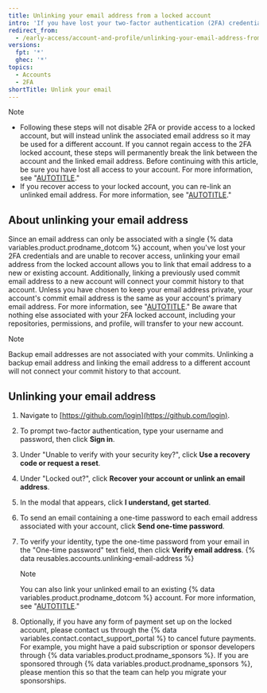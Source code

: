 ```yaml
---
title: Unlinking your email address from a locked account
intro: 'If you have lost your two-factor authentication (2FA) credentials and are unable to recover access, you can remove the connection between your email address and a 2FA locked account. The email address is then available for you to link it to a new or existing account, maintaining your commit history.'
redirect_from:
  - /early-access/account-and-profile/unlinking-your-email-address-from-a-locked-account
versions:
  fpt: '*'
  ghec: '*'
topics:
  - Accounts
  - 2FA
shortTitle: Unlink your email
---
```


> [!NOTE]
> * Following these steps will not disable 2FA or provide access to a locked account, but will instead unlink the associated email address so it may be used for a different account. If you cannot regain access to the 2FA locked account, these steps will permanently break the link between the account and the linked email address. Before continuing with this article, be sure you have lost all access to your account. For more information, see "[AUTOTITLE](/authentication/securing-your-account-with-two-factor-authentication-2fa/recovering-your-account-if-you-lose-your-2fa-credentials)."
> * If you recover access to your locked account, you can re-link an unlinked email address. For more information, see "[AUTOTITLE](/account-and-profile/setting-up-and-managing-your-personal-account-on-github/managing-email-preferences/adding-an-email-address-to-your-github-account)."

## About unlinking your email address

Since an email address can only be associated with a single {% data variables.product.prodname_dotcom %} account, when you've lost your 2FA credentials and are unable to recover access, unlinking your email address from the locked account allows you to link that email address to a new or existing account. Additionally, linking a previously used commit email address to a new account will connect your commit history to that account. Unless you have chosen to keep your email address private, your account's commit email address is the same as your account's primary email address. For more information, see "[AUTOTITLE](/account-and-profile/setting-up-and-managing-your-personal-account-on-github/managing-email-preferences/setting-your-commit-email-address)." Be aware that nothing else associated with your 2FA locked account, including your repositories, permissions, and profile, will transfer to your new account.

> [!NOTE]
> Backup email addresses are not associated with your commits. Unlinking a backup email address and linking the email address to a different account will not connect your commit history to that account.

## Unlinking your email address

1. Navigate to [https://github.com/login](https://github.com/login).
1. To prompt two-factor authentication, type your username and password, then click **Sign in**.
1. Under "Unable to verify with your security key?", click **Use a recovery code or request a reset**.
1. Under "Locked out?", click **Recover your account or unlink an email address**.
1. In the modal that appears, click **I understand, get started**.
1. To send an email containing a one-time password to each email address associated with your account, click **Send one-time password**.
1. To verify your identity, type the one-time password from your email in the "One-time password" text field, then click **Verify email address**.
{% data reusables.accounts.unlinking-email-address %}

   > [!NOTE]
   > You can also link your unlinked email to an existing {% data variables.product.prodname_dotcom %} account. For more information, see "[AUTOTITLE](/account-and-profile/setting-up-and-managing-your-personal-account-on-github/managing-email-preferences/adding-an-email-address-to-your-github-account)."

1. Optionally, if you have any form of payment set up on the locked account, please contact us through the {% data variables.contact.contact_support_portal %} to cancel future payments. For example, you might have a paid subscription or sponsor developers through {% data variables.product.prodname_sponsors %}. If you are sponsored through {% data variables.product.prodname_sponsors %}, please mention this so that the team can help you migrate your sponsorships.
